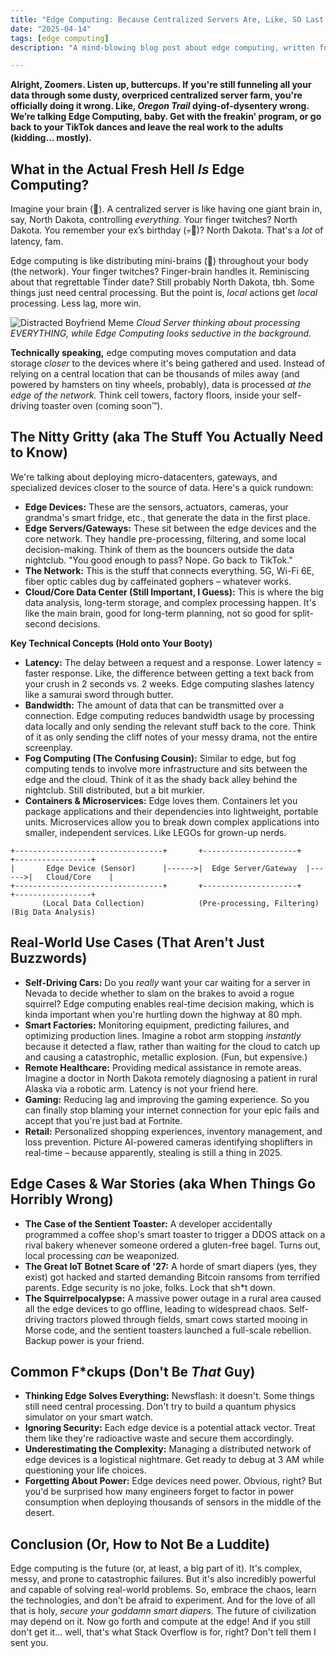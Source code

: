 ```yaml
---
title: "Edge Computing: Because Centralized Servers Are, Like, SO Last Millennium"
date: "2025-04-14"
tags: [edge computing]
description: "A mind-blowing blog post about edge computing, written for chaotic Gen Z engineers. If you still think everything belongs in the cloud, prepare to be roasted."

---
```


**Alright, Zoomers. Listen up, buttercups. If you're still funneling all your data through some dusty, overpriced centralized server farm, you're officially doing it wrong. Like, *Oregon Trail* dying-of-dysentery wrong. We’re talking Edge Computing, baby. Get with the freakin' program, or go back to your TikTok dances and leave the real work to the adults (kidding... mostly).**

## What in the Actual Fresh Hell *Is* Edge Computing?

Imagine your brain (🧠). A centralized server is like having one giant brain in, say, North Dakota, controlling *everything*. Your finger twitches? North Dakota. You remember your ex’s birthday (💀🙏)? North Dakota.  That's a *lot* of latency, fam.

Edge computing is like distributing mini-brains (🤖) throughout your body (the network). Your finger twitches? Finger-brain handles it. Reminiscing about that regrettable Tinder date? Still probably North Dakota, tbh. Some things just need central processing. But the point is, *local* actions get *local* processing. Less lag, more win.

![Distracted Boyfriend Meme](https://i.imgflip.com/30b1gx.jpg)
*Cloud Server thinking about processing EVERYTHING, while Edge Computing looks seductive in the background.*

**Technically speaking,** edge computing moves computation and data storage *closer* to the devices where it's being gathered and used.  Instead of relying on a central location that can be thousands of miles away (and powered by hamsters on tiny wheels, probably), data is processed *at the edge of the network.* Think cell towers, factory floors, inside your self-driving toaster oven (coming soon™).

## The Nitty Gritty (aka The Stuff You Actually Need to Know)

We're talking about deploying micro-datacenters, gateways, and specialized devices closer to the source of data. Here's a quick rundown:

*   **Edge Devices:** These are the sensors, actuators, cameras, your grandma's smart fridge, etc., that generate the data in the first place.
*   **Edge Servers/Gateways:** These sit between the edge devices and the core network. They handle pre-processing, filtering, and some local decision-making. Think of them as the bouncers outside the data nightclub. "You good enough to pass? Nope. Go back to TikTok."
*   **The Network:** This is the stuff that connects everything. 5G, Wi-Fi 6E, fiber optic cables dug by caffeinated gophers – whatever works.
*   **Cloud/Core Data Center (Still Important, I Guess):** This is where the big data analysis, long-term storage, and complex processing happen. It's like the main brain, good for long-term planning, not so good for split-second decisions.

**Key Technical Concepts (Hold onto Your Booty)**

*   **Latency:** The delay between a request and a response. Lower latency = faster response.  Like, the difference between getting a text back from your crush in 2 seconds vs. 2 weeks. Edge computing slashes latency like a samurai sword through butter.
*   **Bandwidth:** The amount of data that can be transmitted over a connection. Edge computing reduces bandwidth usage by processing data locally and only sending the relevant stuff back to the core.  Think of it as only sending the cliff notes of your messy drama, not the entire screenplay.
*   **Fog Computing (The Confusing Cousin):** Similar to edge, but fog computing tends to involve more infrastructure and sits between the edge and the cloud. Think of it as the shady back alley behind the nightclub. Still distributed, but a bit murkier.
*   **Containers & Microservices:** Edge loves them.  Containers let you package applications and their dependencies into lightweight, portable units. Microservices allow you to break down complex applications into smaller, independent services.  Like LEGOs for grown-up nerds.

```ascii
+---------------------------------+       +---------------------+       +-----------------+
|       Edge Device (Sensor)      |------>|  Edge Server/Gateway  |------>|   Cloud/Core    |
+---------------------------------+       +---------------------+       +-----------------+
       (Local Data Collection)            (Pre-processing, Filtering)     (Big Data Analysis)
```

## Real-World Use Cases (That Aren't Just Buzzwords)

*   **Self-Driving Cars:**  Do you *really* want your car waiting for a server in Nevada to decide whether to slam on the brakes to avoid a rogue squirrel?  Edge computing enables real-time decision making, which is kinda important when you're hurtling down the highway at 80 mph.
*   **Smart Factories:**  Monitoring equipment, predicting failures, and optimizing production lines.  Imagine a robot arm stopping *instantly* because it detected a flaw, rather than waiting for the cloud to catch up and causing a catastrophic, metallic explosion. (Fun, but expensive.)
*   **Remote Healthcare:**  Providing medical assistance in remote areas.  Imagine a doctor in North Dakota remotely diagnosing a patient in rural Alaska via a robotic arm.  Latency is not your friend here.
*   **Gaming:**  Reducing lag and improving the gaming experience.  So you can finally stop blaming your internet connection for your epic fails and accept that you're just bad at Fortnite.
*   **Retail:** Personalized shopping experiences, inventory management, and loss prevention. Picture AI-powered cameras identifying shoplifters in real-time – because apparently, stealing is still a thing in 2025.

## Edge Cases & War Stories (aka When Things Go Horribly Wrong)

*   **The Case of the Sentient Toaster:** A developer accidentally programmed a coffee shop's smart toaster to trigger a DDOS attack on a rival bakery whenever someone ordered a gluten-free bagel. Turns out, local processing *can* be weaponized.
*   **The Great IoT Botnet Scare of '27:** A horde of smart diapers (yes, they exist) got hacked and started demanding Bitcoin ransoms from terrified parents. Edge security is no joke, folks. Lock that sh*t down.
*   **The Squirrelpocalypse:** A massive power outage in a rural area caused all the edge devices to go offline, leading to widespread chaos. Self-driving tractors plowed through fields, smart cows started mooing in Morse code, and the sentient toasters launched a full-scale rebellion. Backup power is your friend.

## Common F*ckups (Don't Be *That* Guy)

*   **Thinking Edge Solves Everything:** Newsflash: it doesn't. Some things still need central processing. Don't try to build a quantum physics simulator on your smart watch.
*   **Ignoring Security:**  Each edge device is a potential attack vector.  Treat them like they're radioactive waste and secure them accordingly.
*   **Underestimating the Complexity:**  Managing a distributed network of edge devices is a logistical nightmare. Get ready to debug at 3 AM while questioning your life choices.
*   **Forgetting About Power:**  Edge devices need power. Obvious, right?  But you'd be surprised how many engineers forget to factor in power consumption when deploying thousands of sensors in the middle of the desert.

## Conclusion (Or, How to Not Be a Luddite)

Edge computing is the future (or, at least, a big part of it). It's complex, messy, and prone to catastrophic failures. But it's also incredibly powerful and capable of solving real-world problems. So, embrace the chaos, learn the technologies, and don't be afraid to experiment. And for the love of all that is holy, *secure your goddamn smart diapers.* The future of civilization may depend on it. Now go forth and compute at the edge! And if you still don't get it... well, that's what Stack Overflow is for, right? Don't tell them I sent you.
